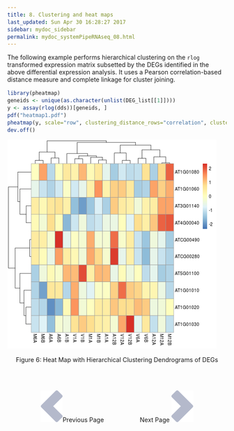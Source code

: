 ```yaml
---
title: 8. Clustering and heat maps
last_updated: Sun Apr 30 16:28:27 2017
sidebar: mydoc_sidebar
permalink: mydoc_systemPipeRNAseq_08.html
---
```


The following example performs hierarchical clustering on the `rlog`
transformed expression matrix subsetted by the DEGs identified in the above
differential expression analysis. It uses a Pearson correlation-based distance
measure and complete linkage for cluster joining.


```r
library(pheatmap)
geneids <- unique(as.character(unlist(DEG_list[[1]])))
y <- assay(rlog(dds))[geneids, ]
pdf("heatmap1.pdf")
pheatmap(y, scale="row", clustering_distance_rows="correlation", clustering_distance_cols="correlation")
dev.off()
```

![](./pages/mydoc/systemPipeRNAseq_files/heatmap1.png)
<div align="center">Figure 6: Heat Map with Hierarchical Clustering Dendrograms of DEGs</div>

<br><br><center><a href="mydoc_systemPipeRNAseq_07.html"><img src="images/left_arrow.png" alt="Previous page."></a>Previous Page &nbsp; &nbsp; &nbsp; &nbsp; &nbsp; &nbsp; &nbsp; &nbsp; &nbsp; &nbsp; Next Page
<a href="mydoc_systemPipeRNAseq_09.html"><img src="images/right_arrow.png" alt="Next page."></a></center>
